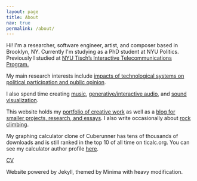 ```yaml
---
layout: page
title: About
nav: true
permalink: /about/
---
```


<div class='post-content'>

<p>Hi! I'm a researcher, software engineer, artist, and composer based in Brooklyn, NY. Currently I'm studying as a PhD student at NYU Politics. Previously I studied at <a href="/itp-blog">NYU Tisch’s Interactive Telecommunications Program.</a></p>

<p>My main research interests include <a href="/tag/tech+politics">impacts of technological systems on political participation and public opinion</a>.</p>

<p>I also spend time creating <a href='https://soundcloud.com/mediumeight'>music</a>, <a href="/tag/audio">generative/interactive audio</a>, and <a href='/tag/audiovis'>sound visualization</a>.</p>

<p>
This website holds my <a href='/'>portfolio of creative work</a> as well as a <a href='/blog'>blog for smaller projects, research, and essays</a>.
I also write occasionally about <a href="/tag/climbing">rock climbing</a>.
</p>

<p>My graphing calculator clone of Cuberunner has tens of thousands of downloads and is still ranked in the top 10 of all time on ticalc.org. You can see my calculator author profile <a href="http://www.ticalc.org/archives/files/authors/104/10456.html">here</a>.</p>

<p><a href="/docs/resume.pdf">CV</a></p>

<p class='post-meta'>Website powered by Jekyll, themed by Minima with heavy modification.</p>
</div>
